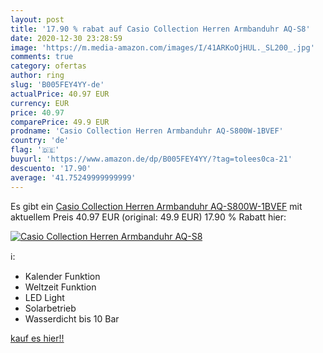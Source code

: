 ```yaml
---
layout: post
title: '17.90 % rabat auf Casio Collection Herren Armbanduhr AQ-S8'
date: 2020-12-30 23:28:59
image: 'https://m.media-amazon.com/images/I/41ARKoOjHUL._SL200_.jpg'
comments: true
category: ofertas
author: ring
slug: 'B005FEY4YY-de'
actualPrice: 40.97 EUR
currency: EUR
price: 40.97
comparePrice: 49.9 EUR
prodname: 'Casio Collection Herren Armbanduhr AQ-S800W-1BVEF'
country: 'de'
flag: '🇩🇪'
buyurl: 'https://www.amazon.de/dp/B005FEY4YY/?tag=tolees0ca-21'
descuento: '17.90'
average: '41.75249999999999'
---
```


Es gibt ein [Casio Collection Herren Armbanduhr AQ-S800W-1BVEF](https://www.amazon.de/dp/B005FEY4YY/?tag=tolees0ca-21) mit aktuellem Preis 40.97 EUR (original: 49.9 EUR) 17.90 % Rabatt hier:

[![Casio Collection Herren Armbanduhr AQ-S8](https://m.media-amazon.com/images/I/41ARKoOjHUL._SL200_.jpg)](https://www.amazon.de/dp/B005FEY4YY/?tag=tolees0ca-21)

ℹ️:

- Kalender Funktion
- Weltzeit Funktion
- LED Light
- Solarbetrieb
- Wasserdicht bis 10 Bar

[kauf es hier!!](https://www.amazon.de/dp/B005FEY4YY/?tag=tolees0ca-21)
